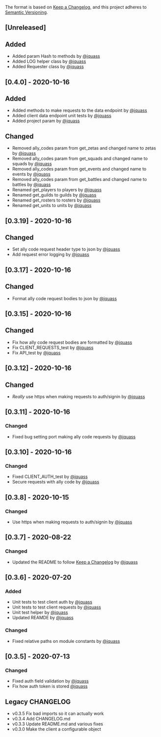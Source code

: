 The format is based on [Keep a Changelog](https://keepachangelog.com/en/1.0.0/),
and this project adheres to [Semantic Versioning](https://semver.org/spec/v2.0.0.html).

## [Unreleased]
## Added
- Added param Hash to methods by [@jquass](https://github.com/jquass)
- Added LOG helper class by [@jquass](https://github.com/jquass)
- Added Requester class by [@jquass](https://github.com/jquass)

## [0.4.0] - 2020-10-16
## Added
- Added methods to make requests to the data endpoint by [@jquass](https://github.com/jquass)
- Added client data endpoint unit tests by [@jquass](https://github.com/jquass)
- Added project param by [@jquass](https://github.com/jquass)
## Changed
- Removed ally_codes param from get_zetas and changed name to zetas by [@jquass](https://github.com/jquass)
- Removed ally_codes param from get_squads and changed name to squads by [@jquass](https://github.com/jquass)
- Removed ally_codes param from get_events and changed name to events by [@jquass](https://github.com/jquass)
- Removed ally_codes param from get_battles and changed name to battles by [@jquass](https://github.com/jquass)
- Renamed get_players to players by [@jquass](https://github.com/jquass)
- Renamed get_guilds to guilds by [@jquass](https://github.com/jquass)
- Renamed get_rosters to rosters by [@jquass](https://github.com/jquass)
- Renamed get_units to units by [@jquass](https://github.com/jquass)

## [0.3.19] - 2020-10-16
## Changed
- Set ally code request header type to json by [@jquass](https://github.com/jquass)
- Add request error logging by [@jquass](https://github.com/jquass)

## [0.3.17] - 2020-10-16
## Changed
- Format ally code request bodies to json by [@jquass](https://github.com/jquass)

## [0.3.15] - 2020-10-16
## Changed
- Fix how ally code request bodies are formatted by [@jquass](https://github.com/jquass)
- Fix CLIENT_REQUESTS_test by [@jquass](https://github.com/jquass)
- Fix API_test by [@jquass](https://github.com/jquass)

## [0.3.12] - 2020-10-16
## Changed
- *Really* use https when making requests to auth/signin by [@jquass](https://github.com/jquass)

## [0.3.11] - 2020-10-16
### Changed
- Fixed bug setting port making ally code requests by [@jquass](https://github.com/jquass)

## [0.3.10] - 2020-10-16
### Changed
- Fixed CLIENT_AUTH_test by [@jquass](https://github.com/jquass)
- Secure requests with ally code by [@jquass](https://github.com/jquass)

## [0.3.8] - 2020-10-15
### Changed
- Use https when making requests to auth/signin by [@jquass](https://github.com/jquass)

## [0.3.7] - 2020-08-22
### Changed
- Updated the README to follow [Keep a Changelog](https://keepachangelog.com/en/1.0.0/) by [@jquass](https://github.com/jquass)

## [0.3.6] - 2020-07-20
### Added
- Unit tests to test client auth by [@jquass](https://github.com/jquass)
- Unit tests to test client requests by [@jquass](https://github.com/jquass) 
- Unit test helper by [@jquass](https://github.com/jquass)
- Updated REAMDE by [@jquass](https://github.com/jquass)

### Changed
- Fixed relative paths on module constants by [@jquass](https://github.com/jquass)

## [0.3.5] - 2020-07-13
### Changed
- Fixed auth field validation by [@jquass](https://github.com/jquass)
- Fix how auth token is stored [@jquass](https://github.com/jquass)

## Legacy CHANGELOG

- v0.3.5 Fix bad imports so it can actually work
- v0.3.4 Add CHANGELOG.md
- v0.3.3 Update README.md and various fixes
- v0.3.0 Make the client a configurable object
